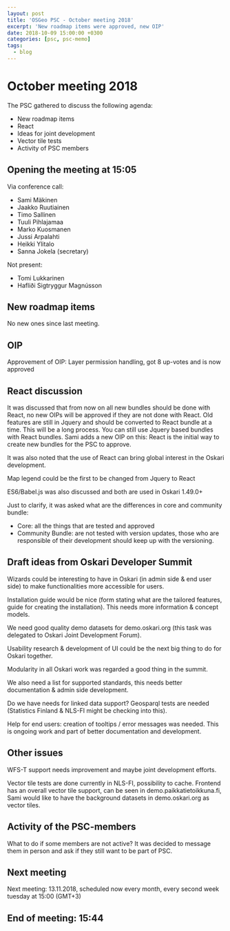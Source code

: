 ```yaml
---
layout: post
title: 'OSGeo PSC - October meeting 2018'
excerpt: 'New roadmap items were approved, new OIP'
date: 2018-10-09 15:00:00 +0300
categories: [psc, psc-memo]
tags:
  - blog
---
```


# October meeting 2018

The PSC gathered to discuss the following agenda:

- New roadmap items
- React
- Ideas for joint development
- Vector tile tests
- Activity of PSC members

## Opening the meeting at 15:05

Via conference call:

- Sami Mäkinen
- Jaakko Ruutiainen
- Timo Sallinen
- Tuuli Pihlajamaa
- Marko Kuosmanen
- Jussi Arpalahti
- Heikki Ylitalo
- Sanna Jokela (secretary)

Not present:

- Tomi Lukkarinen
- Hafliði Sigtryggur Magnússon

## New roadmap items

No new ones since last meeting.

## OIP

Approvement of OIP: Layer permission handling, got 8 up-votes and is now approved

## React discussion

It was discussed that from now on all new bundles should be done with React, no new OIPs will be approved if they are not done with React. Old features are still in Jquery and should be converted to React bundle at a time. This will be a long process. You can still use Jquery based bundles with React bundles.
Sami adds a new OIP on this: React is the initial way to create new bundles for the PSC to approve.

It was also noted that the use of React can bring global interest in the Oskari development.

Map legend could be the first to be changed from Jquery to React

ES6/Babel.js was also discussed and both are used in Oskari 1.49.0+

Just to clarify, it was asked what are the differences in core and community bundle:

- Core: all the things that are tested and approved
- Community Bundle: are not tested with version updates, those who are responsible of their development should keep up with the versioning.

## Draft ideas from Oskari Developer Summit

Wizards could be interesting to have in Oskari (in admin side & end user side) to make functionalities more accessible for users.

Installation guide would be nice (form stating what are the tailored features, guide for creating the installation). This needs more information & concept models.

We need good quality demo datasets for demo.oskari.org (this task was delegated to Oskari Joint Development Forum).

Usability research & development of UI could be the next big thing to do for Oskari together.

Modularity in all Oskari work was regarded a good thing in the summit.

We also need a list for supported standards, this needs better documentation & admin side development.

Do we have needs for linked data support? Geosparql tests are needed (Statistics Finland & NLS-FI might be checking into this).

Help for end users: creation of tooltips / error messages was needed. This is ongoing work and part of better documentation and development.

## Other issues

WFS-T support needs improvement and maybe joint development efforts.

Vector tile tests are done currently in NLS-FI, possibility to cache. Frontend has an overall vector tile support, can be seen in demo.paikkatietoikkuna.fi, Sami would like to have the background datasets in demo.oskari.org as vector tiles.

## Activity of the PSC-members

What to do if some members are not active? It was decided to message them in person and ask if they still want to be part of PSC.

## Next meeting

Next meeting: 13.11.2018, scheduled now every month, every second week tuesday at 15:00 (GMT+3)

## End of meeting: 15:44
